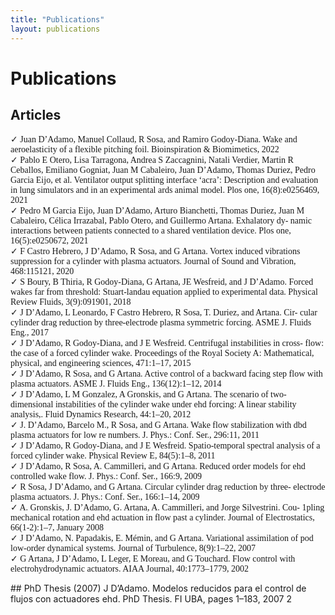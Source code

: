 ```yaml
---
title: "Publications"
layout: publications
---
```


# Publications
## Articles
<p style="font-family:Papyrus; font-size:1em;text-align-last: left;">
✓ Juan D’Adamo, Manuel Collaud, R Sosa, and Ramiro Godoy-Diana. Wake and
aeroelasticity of a flexible pitching foil. Bioinspiration & Biomimetics, 2022<br>
✓ Pablo E Otero, Lisa Tarragona, Andrea S Zaccagnini, Natali Verdier, Martin R
Ceballos, Emiliano Gogniat, Juan M Cabaleiro, Juan D’Adamo, Thomas Duriez,
Pedro Garcia Eijo, et al. Ventilator output splitting interface ‘acra’: Description
and evaluation in lung simulators and in an experimental ards animal model. Plos
one, 16(8):e0256469, 2021<br>
✓ Pedro M Garcia Eijo, Juan D’Adamo, Arturo Bianchetti, Thomas Duriez, Juan M
Cabaleiro, Célica Irrazabal, Pablo Otero, and Guillermo Artana. Exhalatory dy-
namic interactions between patients connected to a shared ventilation device. Plos
one, 16(5):e0250672, 2021<br>
✓ F Castro Hebrero, J D’Adamo, R Sosa, and G Artana. Vortex induced vibrations
suppression for a cylinder with plasma actuators. Journal of Sound and Vibration,
468:115121, 2020<br>
✓ S Boury, B Thiria, R Godoy-Diana, G Artana, JE Wesfreid, and J D’Adamo.
Forced wakes far from threshold: Stuart-landau equation applied to experimental
data. Physical Review Fluids, 3(9):091901, 2018<br>
✓ J D’Adamo, L Leonardo, F Castro Hebrero, R Sosa, T. Duriez, and Artana. Cir-
cular cylinder drag reduction by three-electrode plasma symmetric forcing. ASME
J. Fluids Eng., 2017<br>
✓ J D’Adamo, R Godoy-Diana, and J E Wesfreid. Centrifugal instabilities in cross-
flow: the case of a forced cylinder wake. Proceedings of the Royal Society A:
Mathematical, physical, and engineering sciences, 471:1–17, 2015<br>
✓ J D’Adamo, R Sosa, and G Artana. Active control of a backward facing step flow
with plasma actuators. ASME J. Fluids Eng., 136(12):1–12, 2014<br>
✓ J D’Adamo, L M Gonzalez, A Gronskis, and G Artana. The scenario of two-
dimensional instabilities of the cylinder wake under ehd forcing: A linear stability
analysis,. Fluid Dynamics Research, 44:1–20, 2012<br>
✓ J. D’Adamo, Barcelo M., R Sosa, and G Artana. Wake flow stabilization with dbd
plasma actuators for low re numbers. J. Phys.: Conf. Ser., 296:11, 2011<br>
✓ J D’Adamo, R Godoy-Diana, and J E Wesfreid. Spatio-temporal spectral analysis
of a forced cylinder wake. Physical Review E, 84(5):1–8, 2011<br>
✓ J D’Adamo, R Sosa, A. Cammilleri, and G Artana. Reduced order models for ehd
controlled wake flow. J. Phys.: Conf. Ser., 166:9, 2009<br>
✓ R Sosa, J D’Adamo, and G Artana. Circular cylinder drag reduction by three-
electrode plasma actuators. J. Phys.: Conf. Ser., 166:1–14, 2009<br>
✓ A. Gronskis, J. D’Adamo, G. Artana, A. Cammilleri, and Jorge Silvestrini. Cou-
1pling mechanical rotation and ehd actuation in flow past a cylinder. Journal of
Electrostatics, 66(1-2):1–7, January 2008<br>
✓ J D’Adamo, N. Papadakis, E. Mémin, and G Artana. Variational assimilation of
pod low-order dynamical systems. Journal of Turbulence, 8(9):1–22, 2007<br>
✓ G Artana, J D’Adamo, L Leger, E Moreau, and G Touchard. Flow control with
electrohydrodynamic actuators. AIAA Journal, 40:1773–1779, 2002<br>
</p>
## PhD Thesis (2007)
J D’Adamo. Modelos reducidos para el control de flujos con actuadores ehd.
PhD Thesis. FI UBA, pages 1–183, 2007
2



